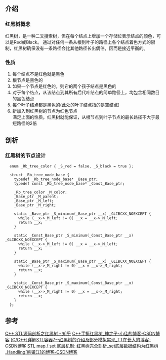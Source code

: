 ## 介绍
### 红黑树概念
红黑树，是一种二叉搜索树，但在每个结点上增加一个存储位表示结点的颜色，可以是Red或Black。 通过对任何一条从根到叶子的路径上各个结点着色方式的限制，红黑树确保没有一条路径会比其他路径长出俩倍，因而是接近平衡的。
### 性质
1. 每个结点不是红色就是黑色
2. 根节点是黑色的
3. 如果一个节点是红色的，则它的两个孩子结点是黑色的
4. 对于每个结点，从该结点到其所有后代叶结点的简单路径上，均包含相同数目的黑色结点
5. 每个叶子结点都是黑色的(此处的叶子结点指的是空结点)  
6. 新加入到红黑树的节点为红色节点  
满足上面的性质，红黑树就能保证，从根节点到叶子节点的最长路径不大于最短路径的2倍

## 剖析
### 红黑树的节点设计
```
  enum _Rb_tree_color { _S_red = false, _S_black = true };

  struct _Rb_tree_node_base {
    typedef _Rb_tree_node_base* _Base_ptr;
    typedef const _Rb_tree_node_base* _Const_Base_ptr;

    _Rb_tree_color _M_color;
    _Base_ptr _M_parent;
    _Base_ptr _M_left;
    _Base_ptr _M_right;

    static _Base_ptr _S_minimum(_Base_ptr __x) _GLIBCXX_NOEXCEPT {
      while (__x->_M_left != 0) __x = __x->_M_left;
      return __x;
    }

    static _Const_Base_ptr _S_minimum(_Const_Base_ptr __x) _GLIBCXX_NOEXCEPT {
      while (__x->_M_left != 0) __x = __x->_M_left;
      return __x;
    }

    static _Base_ptr _S_maximum(_Base_ptr __x) _GLIBCXX_NOEXCEPT {
      while (__x->_M_right != 0) __x = __x->_M_right;
      return __x;
    }

    static _Const_Base_ptr _S_maximum(_Const_Base_ptr __x) _GLIBCXX_NOEXCEPT {
      while (__x->_M_right != 0) __x = __x->_M_right;
      return __x;
    }
  };
```


## 参考
[C++ STL源码剖析之红黑树 - 知乎](https://zhuanlan.zhihu.com/p/87469768)
[C++手撕红黑树_神之子-小佳的博客-CSDN博客](https://blog.csdn.net/m0_69787428/article/details/131355298)
[[C/C++]详解STL容器7--红黑树的介绍及部分模拟实现_TT在长大的博客-CSDN博客](https://blog.csdn.net/RMA515T/article/details/121654417)
[STL map / set 底层机制: 红黑树完全剖析_set底层数据结构为红黑树_Handling[韩镇江]的博客-CSDN博客](https://blog.csdn.net/chongzi_daima/article/details/107849493)
